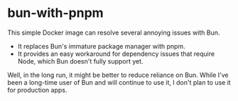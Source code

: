 # bun-with-pnpm

This simple Docker image can resolve several annoying issues with Bun.

- It replaces Bun's immature package manager with pnpm.
- It provides an easy workaround for dependency issues that require Node, which Bun doesn't fully support yet.

Well, in the long run, it might be better to reduce reliance on Bun. While I've been a long-time user of Bun and will continue to use it, I don't plan to use it for production apps.